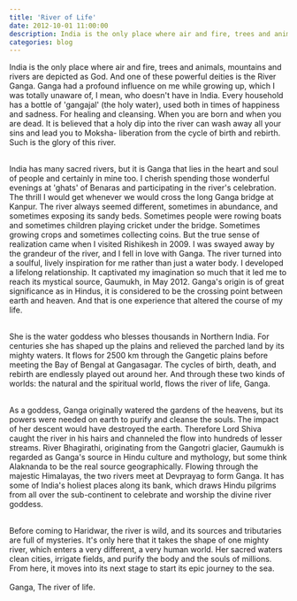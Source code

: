 ```yaml
---
title: 'River of Life'
date: 2012-10-01 11:00:00
description: India is the only place where air and fire, trees and animals, mountains and rivers are depicted as God. And one of these powerful deities is the River Ganga. Ganga had a profound influence on me while growing up, which I was totally unaware of, I mean, who doesn't have in India. Every household has a bottle of 'gangajal' (the holy water), used both in times of happiness and sadness. For healing and cleansing. When you are born and when you are dead. It is believed that a holy dip into the river can wash away all your sins and lead you to Moksha- liberation from the cycle of birth and rebirth. Such is the glory of this river.
categories: blog
---
```


India is the only place where air and fire, trees and animals, mountains and rivers are depicted as God. And one of these powerful deities is the River Ganga. Ganga had a profound influence on me while growing up, which I was totally unaware of, I mean, who doesn't have in India. Every household has a bottle of 'gangajal' (the holy water), used both in times of happiness and sadness. For healing and cleansing. When you are born and when you are dead. It is believed that a holy dip into the river can wash away all your sins and lead you to Moksha- liberation from the cycle of birth and rebirth. Such is the glory of this river.<br><br>

India has many sacred rivers, but it is Ganga that lies in the heart and soul of people and certainly in mine too. I cherish spending those wonderful evenings at 'ghats' of Benaras and participating in the river's celebration. The thrill I would get whenever we would cross the long Ganga bridge at Kanpur. The river always seemed different, sometimes in abundance, and sometimes exposing its sandy beds. Sometimes people were rowing boats and sometimes children playing cricket under the bridge. Sometimes growing crops and sometimes collecting coins. But the true sense of realization came when I visited Rishikesh in 2009. I was swayed away by the grandeur of the river, and I fell in love with Ganga. The river turned into a soulful, lively inspiration for me rather than just a water body. I developed a lifelong relationship. It captivated my imagination so much that it led me to reach its mystical source, Gaumukh, in May 2012. Ganga's origin is of great significance as in Hindus, it is considered to be the crossing point between earth and heaven. And that is one experience that altered the course of my life.<br><br>


She is the water goddess who blesses thousands in Northern India. For centuries she has shaped up the plains and relieved the parched land by its mighty waters. It flows for 2500 km through the Gangetic plains before meeting the Bay of Bengal at Gangasagar. The cycles of birth, death, and rebirth are endlessly played out around her. And through these two kinds of worlds: the natural and the spiritual world, flows the river of life, Ganga.<br><br>


As a goddess, Ganga originally watered the gardens of the heavens, but its powers were needed on earth to purify and cleanse the souls. The impact of her descent would have destroyed the earth. Therefore Lord Shiva caught the river in his hairs and channeled the flow into hundreds of lesser streams.  River Bhagirathi, originating from the Gangotri glacier, Gaumukh is regarded as Ganga's source in Hindu culture and mythology, but some think Alaknanda to be the real source geographically. Flowing through the majestic Himalayas, the two rivers meet at Devprayag to form Ganga.  It has some of India's holiest places along its bank, which draws Hindu pilgrims from all over the sub-continent to celebrate and worship the divine river goddess.<br><br>


Before coming to Haridwar, the river is wild, and its sources and tributaries are full of mysteries. It's only here that it takes the shape of one mighty river, which enters a very different, a very human world. Her sacred waters clean cities, irrigate fields, and purify the body and the souls of millions. From here, it moves into its next stage to start its epic journey to the sea.<br><br>
Ganga, The river of life.